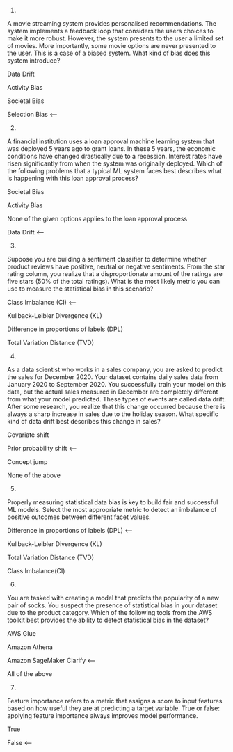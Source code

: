 1.
A movie streaming system provides personalised recommendations. The system implements a feedback loop that considers the users choices to make it more robust. 
However, the system presents to the user a limited set of movies. More importantly, some movie options are never presented to the user. 
This is a case of a biased system. What kind of bias does this system introduce?

Data Drift

Activity Bias

Societal Bias

Selection Bias  <--



2.
A financial institution uses a loan approval machine learning system that was deployed 5 years ago to grant loans. In these 5 years, the economic conditions 
have changed drastically due to a recession. Interest rates have risen significantly from when the system was originally deployed. 
Which of the following problems that a typical ML system faces best describes what is happening with this loan approval process?

Societal Bias

Activity Bias

None of the given options applies to the loan approval process

Data Drift  <--



3.
Suppose you are building a sentiment classifier to determine whether product reviews have positive, neutral or negative sentiments. 
From the star rating column, you realize that a disproportionate amount of the ratings are five stars (50% of the total ratings). 
What is the most likely metric you can use to measure the statistical bias in this scenario?


Class Imbalance (CI)  <--

Kullback-Leibler Divergence (KL)

Difference in proportions of labels (DPL)

Total Variation Distance (TVD)



4.
As a data scientist who works in a sales company, you are asked to predict the sales for December 2020. Your dataset contains daily sales data from 
January 2020 to September 2020. You successfully train your model on this data, but the actual sales measured in December are completely different from 
what your model predicted. These types of events are called data drift.
After some research, you realize that this change occurred because there is always a sharp increase in sales due to the holiday season. 
What specific kind of data drift best describes this change in sales?

Covariate shift

Prior probability shift  <--

Concept jump

None of the above



5.
Properly measuring statistical data bias is key to build fair and successful ML models. Select the most appropriate metric to detect an imbalance of 
positive outcomes between different facet values.

Difference in proportions of labels (DPL)  <--

Kullback-Leibler Divergence (KL)

Total Variation Distance (TVD)

Class Imbalance(CI)




6.
You are tasked with creating a model that predicts the popularity of a new pair of socks. You suspect the presence of statistical bias in your dataset 
due to the product category.
Which of the following tools from the AWS toolkit best provides the ability to detect statistical bias in the dataset?

AWS Glue

Amazon Athena

Amazon SageMaker Clarify  <--

All of the above



7.
Feature importance refers to a metric that assigns a score to input features based on how useful they are at predicting a target variable. 
True or false: applying feature importance always improves model performance.

True

False  <--
